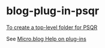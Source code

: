 # blog-plug-in-psqr
[To create a top-level folder for PSQR](https://help.micro.blog/t/create-top-level-folder-mkdir-equivalent-of-creating-a-folder-create-path/2021)

See [Micro.blog Help on plug-ins](https://help.micro.blog/t/plug-ins/104)
